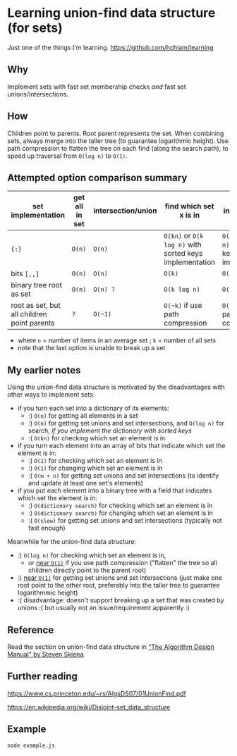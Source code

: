 # Learning union-find data structure (for sets)

Just one of the things I'm learning. <https://github.com/hchiam/learning>

## Why

Implement sets with fast set membership checks _and_ fast set unions/intersections.

## How

Children point to parents. Root parent represents the set. When combining sets, always merge into the taller tree (to guarantee logarithmic height). Use path compression to flatten the tree on each find (along the search path), to speed up traversal from `O(log n)` to `O(1)`.

## Attempted option comparison summary

| set implementation                          | get all in set | intersection/union | find which set x is in                                  | in 1 set, find x                                     | move to another set |
| ------------------------------------------- | -------------- | ------------------ | ------------------------------------------------------- | ---------------------------------------------------- | ------------------- |
| `{:}`                                       | `O(n)`         | `O(n)`             | `O(kn)` or `O(k log n)` with sorted keys implementation | `O(n)` or `O(log n)` with sorted keys implementation | `O(1)`              |
| bits `[,,]`                                 | `O(n)`         | `O(n)`             | `O(k)`                                                  | `O(1)`                                               | `O(1)`              |
| binary tree root as set                     | `O(n)`         | `O(n) ?`           | `O(k log n)`                                            | `O(log n)`                                           | `O(log n) ?`        |
| root as set, but all children point parents | `?`            | `O(~1)`            | `O(~k)` if use path compression                         | `O(~1)` if use path compression                      | `?`                 |

- where `n` = number of items in an average set ; `k` = number of all sets
- note that the last option is unable to break up a set

## My earlier notes

Using the union-find data structure is motivated by the disadvantages with other ways to implement sets:

- if you turn each set into a dictionary of its elements:
  - :) `O(n)` for getting all elements in a set
  - :) `O(n)` for getting set unions and set intersections, and `O(log n)` for search, _if you implement the dictionary with sorted keys_
  - :( `O(kn)` for checking which set an element is in
- if you turn each element into an array of bits that indicate which set the element is in:
  - :) `O(1)` for checking which set an element is in
  - :) `O(1)` for changing which set an element is in
  - :( `O(m + n)` for getting set unions and set intersections (to identify and update at least one set's elements)
- if you put each element into a binary tree with a field that indicates which set the element is in:
  - :) `O(dictionary search)` for checking which set an element is in
  - :) `O(dictionary search)` for changing which set an element is in
  - :( `O(slow)` for getting set unions and set intersections (typically not fast enough)

Meanwhile for the union-find data structure:

- :) `O(log n)` for checking which set an element is in,
  - or [near `O(1)`](https://en.wikipedia.org/wiki/Disjoint-set_data_structure#:~:text=near%20constant%20amortized%20time) if you use path compression ("flatten" the tree so all children directly point to the parent root)
- :) [near `O(1)`](https://en.wikipedia.org/wiki/Disjoint-set_data_structure#:~:text=near%20constant%20amortized%20time) for getting set unions and set intersections (just make one root point to the other root, preferably into the taller tree to guarantee logarithmmic height)
- :( disadvantage: doesn't support breaking up a set that was created by unions :( but usually not an issue/requirement apparently :)

## Reference

Read the section on union-find data structure in ["The Algorithm Design Manual" by Steven Skiena](http://www.algorist.com).

## Further reading

<https://www.cs.princeton.edu/~rs/AlgsDS07/01UnionFind.pdf>

<https://en.wikipedia.org/wiki/Disjoint-set_data_structure>

## Example

```bash
node example.js
```
